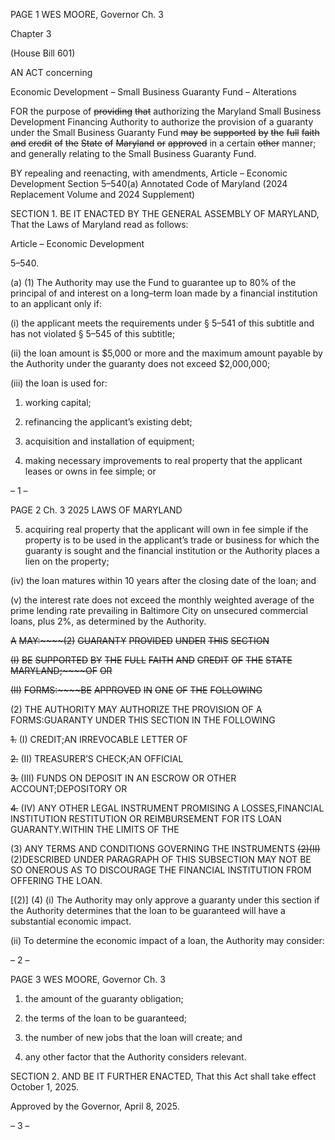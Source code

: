 PAGE 1
WES MOORE, Governor Ch. 3

Chapter 3

(House Bill 601)

AN ACT concerning

Economic Development – Small Business Guaranty Fund – Alterations

FOR the purpose of ~~providing~~ ~~that~~ authorizing the Maryland Small Business Development
Financing Authority to authorize the provision of a guaranty under the Small
Business Guaranty Fund ~~may~~ ~~be~~ ~~supported~~ ~~by~~ ~~the~~ ~~full~~ ~~faith~~ ~~and~~ ~~credit~~ ~~of~~ ~~the~~ ~~State~~
~~of~~ ~~Maryland~~ ~~or~~ ~~approved~~ in a certain ~~other~~ manner; and generally relating to the
Small Business Guaranty Fund.

BY repealing and reenacting, with amendments,
Article – Economic Development
Section 5–540(a)
Annotated Code of Maryland
(2024 Replacement Volume and 2024 Supplement)

SECTION 1. BE IT ENACTED BY THE GENERAL ASSEMBLY OF MARYLAND,
That the Laws of Maryland read as follows:

Article – Economic Development

5–540.

(a) (1) The Authority may use the Fund to guarantee up to 80% of the principal
of and interest on a long–term loan made by a financial institution to an applicant only if:

(i) the applicant meets the requirements under § 5–541 of this
subtitle and has not violated § 5–545 of this subtitle;

(ii) the loan amount is $5,000 or more and the maximum amount
payable by the Authority under the guaranty does not exceed $2,000,000;

(iii) the loan is used for:

1. working capital;

2. refinancing the applicant’s existing debt;

3. acquisition and installation of equipment;

4. making necessary improvements to real property that the
applicant leases or owns in fee simple; or

– 1 –

PAGE 2
Ch. 3 2025 LAWS OF MARYLAND

5. acquiring real property that the applicant will own in fee
simple if the property is to be used in the applicant’s trade or business for which the
guaranty is sought and the financial institution or the Authority places a lien on the
property;

(iv) the loan matures within 10 years after the closing date of the
loan; and

(v) the interest rate does not exceed the monthly weighted average
of the prime lending rate prevailing in Baltimore City on unsecured commercial loans, plus
2%, as determined by the Authority.

~~A~~ ~~MAY:~~~~(2)~~ ~~GUARANTY~~ ~~PROVIDED~~ ~~UNDER~~ ~~THIS~~ ~~SECTION~~

~~(I)~~ ~~BE~~ ~~SUPPORTED~~ ~~BY~~ ~~THE~~ ~~FULL~~ ~~FAITH~~ ~~AND~~ ~~CREDIT~~ ~~OF~~ ~~THE~~
~~STATE~~ ~~MARYLAND;~~~~OF~~ ~~OR~~

~~(II)~~ ~~FORMS:~~~~BE~~ ~~APPROVED~~ ~~IN~~ ~~ONE~~ ~~OF~~ ~~THE~~ ~~FOLLOWING~~

(2) THE AUTHORITY MAY AUTHORIZE THE PROVISION OF A
FORMS:GUARANTY UNDER THIS SECTION IN THE FOLLOWING

~~1.~~ (I) CREDIT;AN IRREVOCABLE LETTER OF

~~2.~~ (II) TREASURER’S CHECK;AN OFFICIAL

~~3.~~ (III) FUNDS ON DEPOSIT IN AN ESCROW OR OTHER
ACCOUNT;DEPOSITORY OR

~~4.~~ (IV) ANY OTHER LEGAL INSTRUMENT PROMISING A
LOSSES,FINANCIAL INSTITUTION RESTITUTION OR REIMBURSEMENT FOR ITS LOAN
GUARANTY.WITHIN THE LIMITS OF THE

(3) ANY TERMS AND CONDITIONS GOVERNING THE INSTRUMENTS
~~(2)(II)~~ (2)DESCRIBED UNDER PARAGRAPH OF THIS SUBSECTION MAY NOT BE SO
ONEROUS AS TO DISCOURAGE THE FINANCIAL INSTITUTION FROM OFFERING THE
LOAN.

[(2)] (4) (i) The Authority may only approve a guaranty under this
section if the Authority determines that the loan to be guaranteed will have a substantial
economic impact.

(ii) To determine the economic impact of a loan, the Authority may
consider:

– 2 –

PAGE 3
WES MOORE, Governor Ch. 3

1. the amount of the guaranty obligation;

2. the terms of the loan to be guaranteed;

3. the number of new jobs that the loan will create; and

4. any other factor that the Authority considers relevant.

SECTION 2. AND BE IT FURTHER ENACTED, That this Act shall take effect
October 1, 2025.

Approved by the Governor, April 8, 2025.

– 3 –
